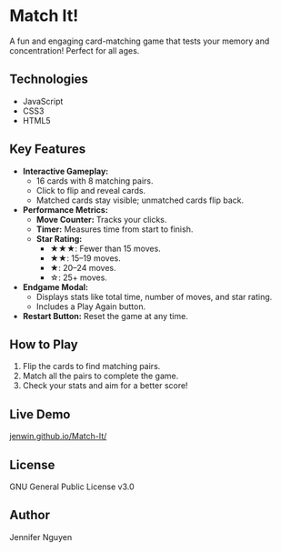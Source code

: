 # Match It!
A fun and engaging card-matching game that tests your memory and concentration! Perfect for all ages.

## Technologies
- JavaScript
- CSS3
- HTML5

## Key Features
- **Interactive Gameplay:**
  - 16 cards with 8 matching pairs.
  - Click to flip and reveal cards.
  - Matched cards stay visible; unmatched cards flip back.
- **Performance Metrics:**
  - **Move Counter:** Tracks your clicks.
  - **Timer:** Measures time from start to finish.
  - **Star Rating:**
    - ★★★: Fewer than 15 moves.
    - ★★: 15–19 moves.
    - ★: 20–24 moves.
    - ☆: 25+ moves.
- **Endgame Modal:**
  - Displays stats like total time, number of moves, and star rating.
  - Includes a Play Again button.
- **Restart Button:** Reset the game at any time.

## How to Play
1. Flip the cards to find matching pairs.
2. Match all the pairs to complete the game.
3. Check your stats and aim for a better score!

## Live Demo
[jenwin.github.io/Match-It/](https://jenwin.github.io/Match-It/)

## License
GNU General Public License v3.0

## Author
Jennifer Nguyen